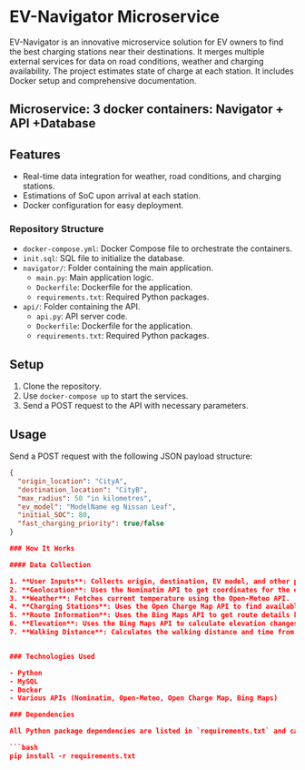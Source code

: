 # EV-Navigator Microservice
EV-Navigator is an innovative microservice solution for EV owners to find the best charging stations near their destinations. It merges multiple external services for data on road conditions, weather and charging availability. The project estimates state of charge at each station. It includes Docker setup and comprehensive documentation.

## Microservice: 3 docker containers: Navigator + API +Database

## Features
- Real-time data integration for weather, road conditions, and charging stations.
- Estimations of SoC upon arrival at each station.
- Docker configuration for easy deployment.

### Repository Structure

- `docker-compose.yml`: Docker Compose file to orchestrate the containers.
- `init.sql`: SQL file to initialize the database.
- `navigator/`: Folder containing the main application.
  - `main.py`: Main application logic.
  - `Dockerfile`: Dockerfile for the application.
  - `requirements.txt`: Required Python packages.
- `api/`: Folder containing the API.
  - `api.py`: API server code.
  - `Dockerfile`: Dockerfile for the application.
  - `requirements.txt`: Required Python packages.

## Setup
1. Clone the repository.
2. Use `docker-compose up` to start the services.
3. Send a POST request to the API with necessary parameters.

## Usage
Send a POST request with the following JSON payload structure:
```json
{
  "origin_location": "CityA",
  "destination_location": "CityB",
  "max_radius": 50 "in kilometres",
  "ev_model": "ModelName eg Nissan Leaf",
  "initial_SOC": 80,
  "fast_charging_priority": true/false
}

### How It Works

#### Data Collection

1. **User Inputs**: Collects origin, destination, EV model, and other parameters.
2. **Geolocation**: Uses the Nominatim API to get coordinates for the entered locations.
3. **Weather**: Fetches current temperature using the Open-Meteo API.
4. **Charging Stations**: Uses the Open Charge Map API to find available charging stations within a specified radius.
5. **Route Information**: Uses the Bing Maps API to get route details between the origin and each charging station.
6. **Elevation**: Uses the Bing Maps API to calculate elevation changes along the route.
7. **Walking Distance**: Calculates the walking distance and time from each station to the destination.


### Technologies Used

- Python
- MySQL
- Docker
- Various APIs (Nominatim, Open-Meteo, Open Charge Map, Bing Maps)

### Dependencies

All Python package dependencies are listed in `requirements.txt` and can be installed using pip.

```bash
pip install -r requirements.txt
```
